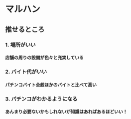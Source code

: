 # マルハン

## 推せるところ
### 1. 場所がいい
#### 店舗の周りの設備が色々と充実している
### 2. バイト代がいい
#### パチンコバイト全般ほかのバイトと比べて高い
### 3. パチンコがわかるようになる
#### あんまり必要ないかもしれないが知識はあればあるほどいい！